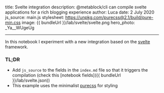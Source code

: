 title: Svelte integration
description: @metablock/cli can compile svelte applications for a rich blogging experience
author: Luca
date: 2 July 2020
js_source: main.js
stylesheet: https://unpkg.com/purecss@2.1/build/pure-min.css
image: {{ bundleUrl }}/lab/svelte/svelte.png
hero_photo: _Ya__WUgeUg

---

<module-component src="{{ bundleUrl }}/lab/svelte/compiled.main.js"></module-component>

In this notebook I experiment with a new integration based on the [svelte](https://svelte.dev/) framework.

### TL;DR

* Add `js_source` to the fields in the `index.md` file so that it triggers the compilation (check this [notebook fields]({{ bundleUrl }}/lab/svelte.json))
* This example uses the minimalist [purecss](https://purecss.io/) for styling
